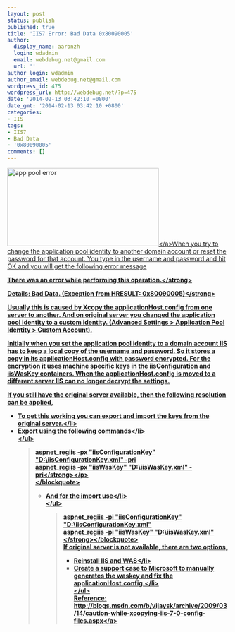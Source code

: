 ```yaml
---
layout: post
status: publish
published: true
title: 'IIS7 Error: Bad Data 0x80090005'
author:
  display_name: aaronzh
  login: wdadmin
  email: webdebug.net@gmail.com
  url: ''
author_login: wdadmin
author_email: webdebug.net@gmail.com
wordpress_id: 475
wordpress_url: http://webdebug.net/?p=475
date: '2014-02-13 03:42:10 +0800'
date_gmt: '2014-02-13 03:42:10 +0800'
categories:
- IIS
tags:
- IIS7
- Bad Data
- '0x80090005'
comments: []
---
```

<p><a href="http:&#47;&#47;webdebug.net&#47;wp-content&#47;uploads&#47;2014&#47;02&#47;app-pool-error.jpg"><img class="alignright size-full wp-image-491" alt="app pool error" src="http:&#47;&#47;webdebug.net&#47;wp-content&#47;uploads&#47;2014&#47;02&#47;app-pool-error.jpg" width="344" height="177" &#47;><&#47;a>When you try to change the application pool identity to another domain account or reset the password for that account. You type in the username and password and hit OK and you will get the following error message</p>
<p><strong>There was an error while performing this operation.<&#47;strong></p>
<p><strong>Details: Bad Data. (Exception from HRESULT: 0x80090005)<&#47;strong></p>
<p>Usually this is caused by Xcopy the applicationHost.config from one server to another. And on original server you changed the application pool identity to a custom identity. (Advanced Settings > Application Pool Identity > Custom Account).</p>
<p>Initially when you set the application pool identity to a domain account IIS has to keep a local copy of the username and password. So it stores a copy in its applicationHost.config with password encrypted. For the encryption it uses machine specific keys in the iisConfiguration and iisWasKey containers. When the applicationHost.config is moved to a different server IIS can no longer decrypt the settings.</p>
<p>If you still have the original server available, then the following resolution can be applied,</p>
<ul>
<li>To get this working you can export and import the keys from the original server.<&#47;li>
<li>Export using the following commands<&#47;li><br />
<&#47;ul></p>
<blockquote>
<p style="text-align: left;"><strong>aspnet_regiis -px "iisConfigurationKey" "D:\iisConfigurationKey.xml" -pri<br />
aspnet_regiis -px "iisWasKey" "D:\iisWasKey.xml" -pri<&#47;strong><&#47;p><br />
<&#47;blockquote></p>
<ul>
<li>And for the import use<&#47;li><br />
<&#47;ul></p>
<blockquote><p><strong>aspnet_regiis -pi "iisConfigurationKey" "D:\iisConfigurationKey.xml"<br />
aspnet_regiis -pi "iisWasKey" "D:\iisWasKey.xml"<&#47;strong><&#47;blockquote><br />
If original server is not available, there are two options,</p>
<ul>
<li>Reinstall IIS and WAS<&#47;li>
<li>Create a support case to Microsoft to manually generates the waskey and fix the applicationHost.config.<&#47;li><br />
<&#47;ul><br />
Reference: <a title="http:&#47;&#47;blogs.msdn.com&#47;b&#47;vijaysk&#47;archive&#47;2009&#47;03&#47;14&#47;caution-while-xcopying-iis-7-0-config-files.aspx" href="http:&#47;&#47;blogs.msdn.com&#47;b&#47;vijaysk&#47;archive&#47;2009&#47;03&#47;14&#47;caution-while-xcopying-iis-7-0-config-files.aspx" target="_blank">http:&#47;&#47;blogs.msdn.com&#47;b&#47;vijaysk&#47;archive&#47;2009&#47;03&#47;14&#47;caution-while-xcopying-iis-7-0-config-files.aspx<&#47;a></p>
